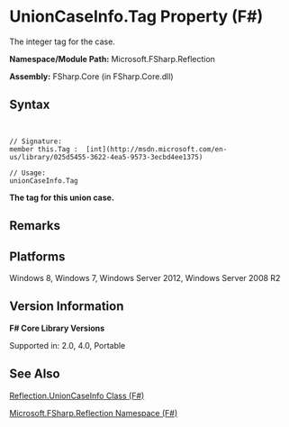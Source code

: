 # UnionCaseInfo.Tag Property (F#)

The integer tag for the case.

**Namespace/Module Path:** Microsoft.FSharp.Reflection

**Assembly:** FSharp.Core (in FSharp.Core.dll)


## Syntax


```


// Signature:
member this.Tag :  [int](http://msdn.microsoft.com/en-us/library/025d5455-3622-4ea5-9573-3ecbd4ee1375)

// Usage:
unionCaseInfo.Tag

```


<b>The tag for this union case.</b>
## Remarks

## Platforms
Windows 8, Windows 7, Windows Server 2012, Windows Server 2008 R2


## Version Information
**F# Core Library Versions**

Supported in: 2.0, 4.0, Portable




## See Also
[Reflection.UnionCaseInfo Class &#40;F&#35;&#41;](Reflection.UnionCaseInfo-Class-%5BFSharp%5D.md)

[Microsoft.FSharp.Reflection Namespace &#40;F&#35;&#41;](Microsoft.FSharp.Reflection-Namespace-%5BFSharp%5D.md)

